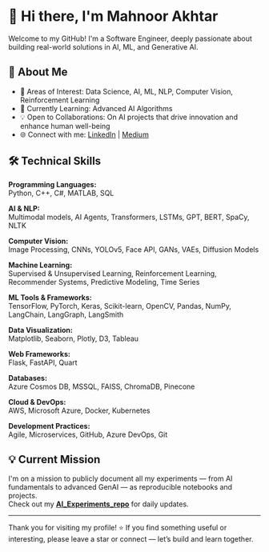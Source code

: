 # 👋 Hi there, I'm Mahnoor Akhtar

Welcome to my GitHub! I'm a Software Engineer, deeply passionate about building real-world solutions in AI, ML, and Generative AI.

## 🚀 About Me

- 👀 Areas of Interest: Data Science, AI, ML, NLP, Computer Vision, Reinforcement Learning
- 🌱 Currently Learning: Advanced AI Algorithms
- 💡 Open to Collaborations: On AI projects that drive innovation and enhance human well-being
- 🌐 Connect with me: [LinkedIn](https://www.linkedin.com/in/mahnoor-akhtar-9a03a1252/) | [Medium](https://medium.com/@mahnoorakhtar9015)
  

## 🛠️ Technical Skills

**Programming Languages:**  
Python, C++, C#, MATLAB, SQL

**AI & NLP:**  
Multimodal models, AI Agents, Transformers, LSTMs, GPT, BERT, SpaCy, NLTK

**Computer Vision:**  
Image Processing, CNNs, YOLOv5, Face API, GANs, VAEs, Diffusion Models

**Machine Learning:**  
Supervised & Unsupervised Learning, Reinforcement Learning, Recommender Systems, Predictive Modeling, Time Series

**ML Tools & Frameworks:**  
TensorFlow, PyTorch, Keras, Scikit-learn, OpenCV, Pandas, NumPy, LangChain, LangGraph, LangSmith

**Data Visualization:**  
Matplotlib, Seaborn, Plotly, D3, Tableau

**Web Frameworks:**  
Flask, FastAPI, Quart

**Databases:**  
Azure Cosmos DB, MSSQL, FAISS, ChromaDB, Pinecone

**Cloud & DevOps:**  
AWS, Microsoft Azure, Docker, Kubernetes

**Development Practices:**  
Agile, Microservices, GitHub, Azure DevOps, Git

## 💡 Current Mission

I'm on a mission to publicly document all my experiments — from AI fundamentals to advanced GenAI — as reproducible notebooks and projects.  
Check out my **[AI_Experiments_repo](#)** for daily updates.

---

Thank you for visiting my profile! ⭐ If you find something useful or interesting, please leave a star or connect — let’s build and learn together.
